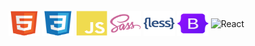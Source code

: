 <div style="display: inline_block"><br>
  <img align="center" alt="HTML" height="40" width="50" src="https://raw.githubusercontent.com/devicons/devicon/master/icons/html5/html5-original.svg">
  <img align="center" alt="CSS" height="40" width="50" src="https://raw.githubusercontent.com/devicons/devicon/master/icons/css3/css3-original.svg">
  <img align="center" alt=-Js" height="40" width="50" src="https://raw.githubusercontent.com/devicons/devicon/master/icons/javascript/javascript-plain.svg">
  <img align="center" alt="Sass" height="40" width="50"  src="https://raw.githubusercontent.com/devicons/devicon/master/icons/sass/sass-original.svg"/>
  <img align="center" alt="Less" height="40" width="50" src="https://raw.githubusercontent.com/devicons/devicon/master/icons/less/less-plain-wordmark.svg"/>
  <img align="center" alt="Bootstrap" height="40" width="50" src="https://raw.githubusercontent.com/devicons/devicon/master/icons/bootstrap/bootstrap-original.svg"/>
  <img align="center" alt="React" height="40" width="50" src="https://raw.githubusercontent.com/devicons/devicon/master/icons/react/react.svg"/>
</div>
